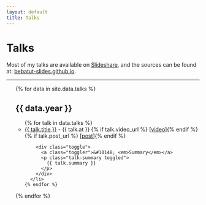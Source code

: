 ```yaml
---
layout: default
title: Talks
---
```


# Talks

Most of my talks are available on [Slideshare](http://fr.slideshare.net/bebatut),
 and the sources can be found at: [bebatut-slides.github.io](http://bebatut-slides.github.io).

---

<ul class="talks">
  {% for data in site.data.talks %}
  <h2 class="title">{{ data.year }}</h2>

  <ul class="talks-by-year {{ data.year }}">
    {% for talk in data.talks %}
      <li class="talk">
        <div class="talk-title">
          <a href="{{ talk.slides_url }}">{{ talk.title }}</a> - {{ talk.at }}
          {% if talk.video_url %} [<a href="{{ talk.video_url }}">video</a>]{% endif %}{% if talk.post_url %} [<a href="{{ talk.post_url }}">post</a>]{% endif %}
        </div>

        <div class="toggle">
          <a class="toggler">&#10148; <em>Summary</em></a>
          <p class="talk-summary toggled">
            {{ talk.summary }}
          </p>
        </div>
      </li>
    {% endfor %}
  </ul>
  {% endfor %}
</ul>


